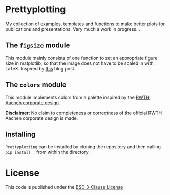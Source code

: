 # Prettyplotting

My collection of examples, templates and functions to make better plots for publications and presentations. Very much a work in progress...

## The `figsize` module
This module mainly consists of one function to set an appropriate figure size in matplotlib, so that the image does not have to be scaled in with LaTeX.
Inspired by [this](https://jwalton.info/Embed-Publication-Matplotlib-Latex/) blog post.

## The `colors` module
This module implements colors from a palette inspired by the [RWTH Aachen corporate design](https://www9.rwth-aachen.de/global/show_document.asp?id=aaaaaaaaaadpbhq).

**Disclaimer**: No claim to completeness or correctness of the official RWTH Aachen corporate design is made.

## Installing
`Prettyplotting` can be installed by cloning the repository and then calling `pip install .` from within the directory.

# License
This code is published under the [BSD 3-Clause License](LICENSE)
